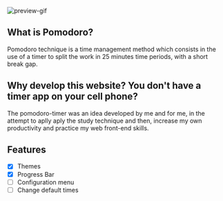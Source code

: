 ![preview-gif](https://raw.githubusercontent.com/henri1i/pomodoro-timer/master/media/videos/preview.gif)

## What is Pomodoro?

Pomodoro technique is a time management method which consists in the use of a timer to split the work in 25 minutes time periods, with a short break gap.

## Why develop this website? You don't have a timer app on your cell phone?

The pomodoro-timer was an idea developed by me and for me, in the attempt to aplly aply the study technique and then, increase my own productivity and practice my web front-end skills.

## Features

- [x] Themes
- [x] Progress Bar
- [ ] Configuration menu
- [ ] Change default times